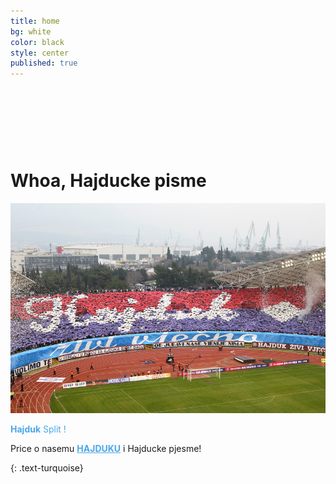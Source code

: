 ```yaml
---
title: home
bg: white
color: black
style: center
published: true
---
```


<script async src="//pagead2.googlesyndication.com/pagead/js/adsbygoogle.js"></script>
<!-- ad1 -->
<ins class="adsbygoogle"
     style="display:inline-block;width:728px;height:90px"
     data-ad-client="ca-pub-6123444771518890"
     data-ad-slot="4958669765"></ins>
<script>
(adsbygoogle = window.adsbygoogle || []).push({});
</script>


# **Whoa, Hajducke pisme**

![Hajduk Split](/img/wallpaper8.jpg)

<p style="color:#49a7e9"><strong>Hajduk</strong> Split !</p>

Price o nasemu <a style="color:#49a7e9" href="http://muvi.es/w3254/312452" target="_blank"><b>HAJDUKU</b></a> i Hajducke pjesme!


{: .text-turquoise}

